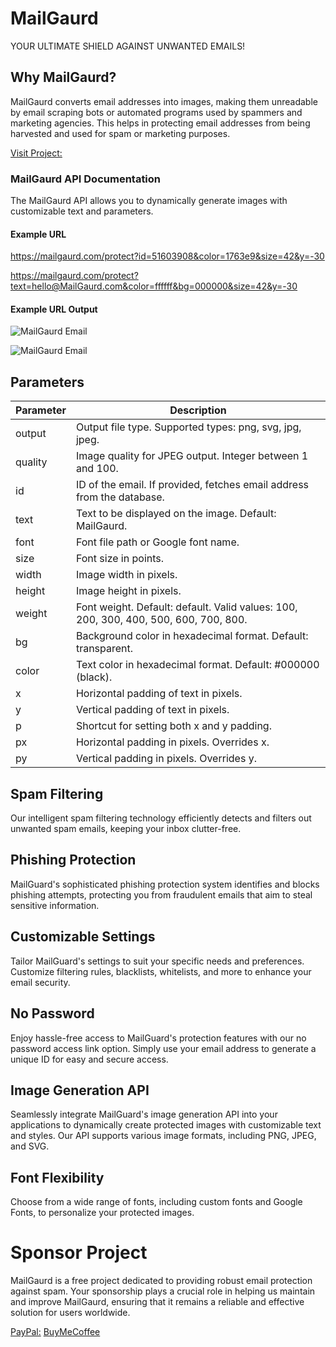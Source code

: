 # MailGaurd
YOUR ULTIMATE SHIELD AGAINST UNWANTED EMAILS!

## Why MailGaurd?

MailGaurd converts email addresses into images, making them unreadable by email scraping bots or automated programs used by spammers and marketing agencies. This helps in protecting email addresses from being harvested and used for spam or marketing purposes.

[Visit Project:](https://mailgaurd.com)

### MailGaurd API Documentation

The MailGaurd API allows you to dynamically generate images with customizable text and parameters.

#### Example URL

https://mailgaurd.com/protect?id=51603908&color=1763e9&size=42&y=-30

https://mailgaurd.com/protect?text=hello@MailGaurd.com&color=ffffff&bg=000000&size=42&y=-30

#### Example URL Output

![MailGaurd Email](https://mailgaurd.com/protect?id=51603908&color=1763e9&size=42&y=-30)

![MailGaurd Email](https://mailgaurd.com/protect?text=hello@MailGaurd.com&color=ffffff&bg=000000&size=42&y=-30)


## Parameters

| Parameter | Description |
|-----------|-------------|
| output    | Output file type. Supported types: png, svg, jpg, jpeg. |
| quality   | Image quality for JPEG output. Integer between 1 and 100. |
| id        | ID of the email. If provided, fetches email address from the database. |
| text      | Text to be displayed on the image. Default: MailGaurd. |
| font      | Font file path or Google font name. |
| size      | Font size in points. |
| width     | Image width in pixels. |
| height    | Image height in pixels. |
| weight    | Font weight. Default: default. Valid values: 100, 200, 300, 400, 500, 600, 700, 800. |
| bg        | Background color in hexadecimal format. Default: transparent. |
| color     | Text color in hexadecimal format. Default: #000000 (black). |
| x         | Horizontal padding of text in pixels. |
| y         | Vertical padding of text in pixels. |
| p         | Shortcut for setting both x and y padding. |
| px        | Horizontal padding in pixels. Overrides x. |
| py        | Vertical padding in pixels. Overrides y. |


## Spam Filtering

Our intelligent spam filtering technology efficiently detects and filters out unwanted spam emails, keeping your inbox clutter-free.

## Phishing Protection

MailGuard's sophisticated phishing protection system identifies and blocks phishing attempts, protecting you from fraudulent emails that aim to steal sensitive information.

## Customizable Settings

Tailor MailGuard's settings to suit your specific needs and preferences. Customize filtering rules, blacklists, whitelists, and more to enhance your email security.

## No Password

Enjoy hassle-free access to MailGuard's protection features with our no password access link option. Simply use your email address to generate a unique ID for easy and secure access.

## Image Generation API

Seamlessly integrate MailGuard's image generation API into your applications to dynamically create protected images with customizable text and styles. Our API supports various image formats, including PNG, JPEG, and SVG.

## Font Flexibility

Choose from a wide range of fonts, including custom fonts and Google Fonts, to personalize your protected images.

# Sponsor Project

MailGaurd is a free project dedicated to providing robust email protection against spam. Your sponsorship plays a crucial role in helping us maintain and improve MailGaurd, ensuring that it remains a reliable and effective solution for users worldwide.

[PayPal:](https://www.paypal.com/paypalme/paypulse)
[BuyMeCoffee](https://www.buymeacoffee.com/dearmosin)